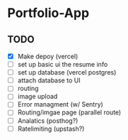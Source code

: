 # Portfolio-App

## TODO

- [x] Make depoy (vercel)
- [ ] set up basic ui the resume info
- [ ] set up database (vercel postgres)
- [ ] attach  database to UI
- [ ] routing
- [ ] image upload
- [ ] Error managment (w/ Sentry)
- [ ] Routing/imgae page (parallel route)
- [ ] Analatics (posthog?)
- [ ] Ratelimiting (upstash?)